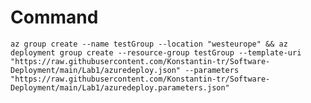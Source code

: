 # Command

`az group create --name testGroup --location "westeurope" && az deployment group create --resource-group testGroup --template-uri "https://raw.githubusercontent.com/Konstantin-tr/Software-Deployment/main/Lab1/azuredeploy.json" --parameters "https://raw.githubusercontent.com/Konstantin-tr/Software-Deployment/main/Lab1/azuredeploy.parameters.json"`

